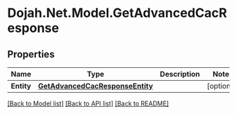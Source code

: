 # Dojah.Net.Model.GetAdvancedCacResponse

## Properties

Name | Type | Description | Notes
------------ | ------------- | ------------- | -------------
**Entity** | [**GetAdvancedCacResponseEntity**](GetAdvancedCacResponseEntity.md) |  | [optional] 

[[Back to Model list]](../README.md#documentation-for-models) [[Back to API list]](../README.md#documentation-for-api-endpoints) [[Back to README]](../README.md)

